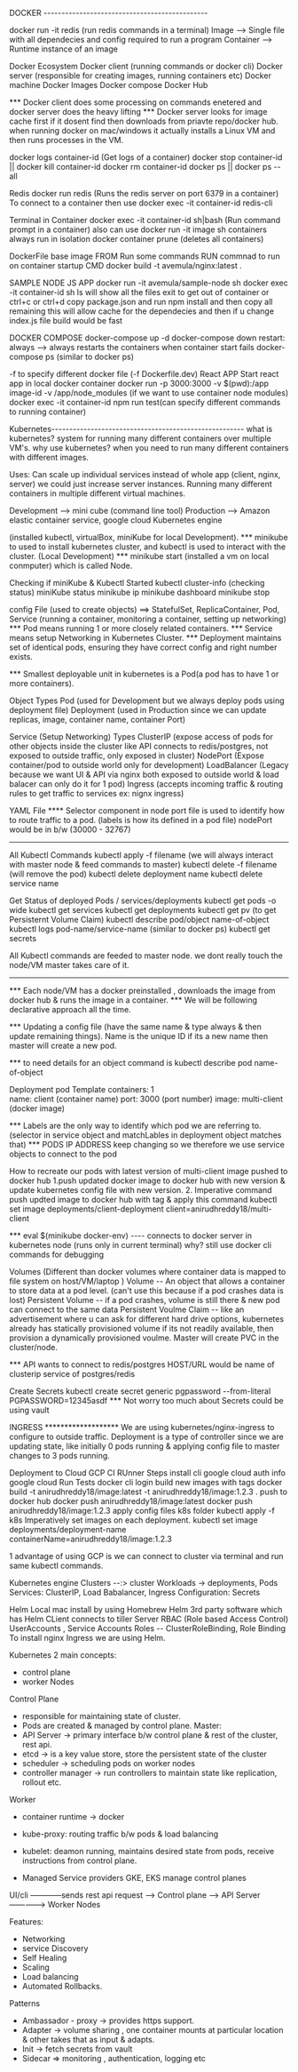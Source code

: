 DOCKER ----------------------------------------------

docker run -it redis (run redis commands in a terminal)
Image --> Single file with all dependecies and config required to run a program
Container -->  Runtime instance of an image

Docker Ecosystem
Docker client (running commands or docker cli)
Docker server (responsible for creating images, running containers etc)
Docker machine
Docker Images
Docker compose
Docker Hub

*** Docker client does some processing on commands enetered and docker server does the heavy lifting
*** Docker server looks for image cache first if it dosent find then downloads from priavte repo/docker hub.
when running docker on mac/windows it actually installs a Linux VM and then runs processes in the VM.

docker logs container-id (Get logs of a container)
docker stop container-id || docker kill container-id
docker rm container-id
docker ps || docker ps --all

Redis 
docker run redis (Runs the redis server on port 6379 in a container)
To connect to a container then use docker exec -it container-id redis-cli 

Terminal in Container
docker exec -it container-id sh|bash (Run command prompt in a container)
also can use docker run -it image sh
containers always run in isolation
docker container prune (deletes all containers)

DockerFile
base image  FROM
Run some commands  RUN
commnad to run on container startup  CMD
docker build -t avemula/nginx:latest .

SAMPLE NODE JS APP
docker run -it avemula/sample-node sh
docker exec -it container-id sh
ls will show all the files
exit to get out of container or ctrl+c or ctrl+d
copy package.json and run npm install and then copy all remaining  this will allow cache for the dependecies and then if u change index.js file build would be fast

DOCKER COMPOSE
docker-compose up -d
docker-compose down
restart: always --> always restarts the containers when container start fails
docker-compose ps (similar to docker ps)

-f to specify different docker file (-f Dockerfile.dev)
React APP
Start react app in local docker container
docker run -p 3000:3000 -v $(pwd):/app image-id -v /app/node_modules (if we want to use container node modules)
docker exec -it container-id npm run test(can specify different commands to running container)

Kubernetes------------------------------------------------------
what is kubernetes?  system for running many different containers over multiple VM's.
why use kubernetes? when you need to run many different containers with different images.

Uses:
Can scale up individual services instead of whole app (client, nginx, server) we could just increase server instances.
Running many different containers in multiple different virtual machines.

Development --> mini cube (command line tool)
Production --> Amazon elastic container service, google cloud Kubernetes engine

(installed kubectl, virtualBox, miniKube for local Development).
*** minikube to used to install kubernetes cluster, and kubectl is used to interact with the cluster. (Local Development)
*** minikube start (installed a vm on local conmputer) which is called Node.

Checking if miniKube & Kubectl Started
kubectl cluster-info (checking status)
miniKube status
minikube ip
minikube dashboard
minikube stop

config File (used to  create objects) ==> StatefulSet, ReplicaContainer, Pod, Service (running a container, monitoring a container, setting up networking)
*** Pod means running 1 or more closely related containers. 
*** Service means setup Networking in Kubernetes Cluster.
*** Deployment maintains set of identical pods, ensuring they have correct config and right number exists.

*** Smallest deployable unit in kubernetes is a Pod(a pod has to have 1 or more containers).

Object Types
Pod (used for Development but we always deploy pods using deployment file)
Deployment (used in Production since we can update replicas, image, container name, container Port)

Service (Setup Networking) Types 
ClusterIP (expose access of pods for other objects inside the cluster like API connects to redis/postgres, not exposed to outside traffic, only exposed in cluster)
NodePort (Expose container/pod to outside world only for development) 
LoadBalancer (Legacy because we want UI & API via nginx both exposed to outside world & load balacer can only do it for 1 pod)
Ingress (accepts incoming traffic & routing rules to get traffic to services ex: nignx ingress)

YAML File
**** Selector component in node port file is used to identify how to route traffic to a pod. (labels is how its defined in a pod file)
nodePort would be in b/w (30000 - 32767)

********************************************************************
All Kubectl Commands
kubectl apply -f filename (we will always interact with master node & feed commands to master)
kubectl delete -f filename (will remove the pod)
kubectl delete deployment name
kubectl delete service name

Get Status of deployed Pods / services/deployments
kubectl get pods -o wide
kubectl get services
kubectl get deployments
kubectl get pv (to get Persisternt Volume Claim)
kubectl describe pod/object name-of-object
kubectl logs pod-name/service-name (similar to docker ps)
kubectl get secrets

All Kubectl commands are feeded to master node. we dont really touch the node/VM master takes care of it.
********************************************************************

*** Each node/VM has a docker preinstalled , downloads the image from docker hub & runs the image in a container.
*** We will be following declarative approach all the time.

*** Updating a config file (have the same name & type always & then update remaining things). Name is the unique ID
if its a new name then master will create a new pod.

*** to need details for an object command is kubectl describe pod name-of-object 

Deployment pod Template
containers: 1  
name: client (container name)
port: 3000   (port number)
image: multi-client (docker image)

*** Labels are the only way to identify which pod we are referring to. (selector in service object and matchLables in deployment object matches that)
*** PODS IP ADDRESS keep changing so we therefore we use service objects to connect to the pod

How to recreate our pods with latest version of multi-client image pushed to docker hub
1.push updated docker image to docker hub with new version & update kubernetes config file with new version.
2. Imperative command push updted image to docker hub with tag & apply this command
kubectl set image deployments/client-deployment client=anirudhreddy18/multi-client

*** eval $(minikube docker-env) ---- connects to docker server in kubernetes node (runs only in current terminal) why? still use docker cli commands for debugging

Volumes (Different than docker volumes where container data is mapped to file system on host/VM/laptop )
Volume -- An object that allows a container to store data at a pod level. (can't use this because if a pod crashes data is lost)
Persistent Volume -- if a pod crashes, volume is still there & new pod can connect to the same data
Persistent Voulme Claim -- like an advertisement where u can ask for different hard drive options, kubernetes already has statically provisioned volume if its not readily available, then 
                            provision a dynamically provisioned voulme. Master will create PVC in the cluster/node.

*** API wants to connect to redis/postgres HOST/URL would be name of clusterip service of postgres/redis     

Create Secrets
kubectl create secret generic pgpassword --from-literal PGPASSWORD=12345asdf
*** Not worry too much about Secrets could be using vault

INGRESS *******************
We are using kubernetes/nginx-ingress to configure to outside traffic.
Deployment is a type of controller since we are updating state, like initially 0 pods running & applying config file to master changes to 3 pods running.

Deployment to Cloud GCP 
CI RUnner Steps
install cli google cloud
auth info google cloud
Run Tests 
docker cli login
build new images with tags                          docker build -t anirudhreddy18/image:latest -t anirudhreddy18/image:1.2.3 .
push to docker hub                                  docker push anirudhreddy18/image:latest     docker push anirudhreddy18/image:1.2.3 
apply config files k8s folder                       kubectl apply -f k8s
Imperatively set images on each deployment.         kubectl set image deployments/deployment-name containerName=anirudhreddy18/image:1.2.3 

1 advantage of using GCP is we can connect to cluster via terminal and run same kubectl commands.

Kubernetes engine
Clusters --:> cluster
Workloads -> deployments, Pods
Services: ClusterIP, Load Babalancer, Ingress
Configuration: Secrets

Helm
Local mac install by using Homebrew
Helm 3rd party software  which has Helm CLient connects to tiller Server
RBAC (Role based Access Control) UserAccounts , Service Accounts 
Roles -- ClusterRoleBinding, Role Binding
To install nginx Ingress we are using Helm.

Kubernetes
  2 main concepts:
   - control plane
   - worker Nodes

Control Plane 
 -  responsible for maintaining state of cluster. 
 - Pods are created & managed by control plane.
Master:
 - API Server -> primary interface b/w control plane & rest of the cluster, rest api.
 - etcd -> is a key value store, store the persistent state of the cluster
 - scheduler -> scheduling pods on worker nodes
 - controller manager -> run controllers to maintain state like replication, rollout etc.

Worker
  - container runtime -> docker
  - kube-proxy: routing traffic b/w pods & load balancing
  - kubelet: deamon running, maintains desired state from pods, receive instructions from control plane.

 - Managed Service providers GKE, EKS manage control planes

UI/cli ————sends rest api request ——> Control plane ——> API Server —————> Worker Nodes

Features:
  - Networking
  - service Discovery
  - Self Healing
  - Scaling
  - Load balancing
  - Automated Rollbacks.

Patterns
 - Ambassador - proxy -> provides https support.
 - Adapter -> volume sharing , one container mounts at particular location & other takes that as input & adapts.
 - Init -> fetch secrets from vault
 - Sidecar => monitoring , authentication, logging etc
